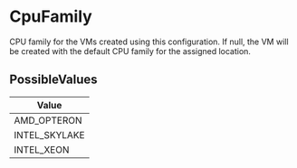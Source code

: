 # CpuFamily

CPU family for the VMs created using this configuration. If null, the VM will be created with the default CPU family for the assigned location.

## PossibleValues
|Value |
|------------ |
|AMD_OPTERON |
|INTEL_SKYLAKE |
|INTEL_XEON |




